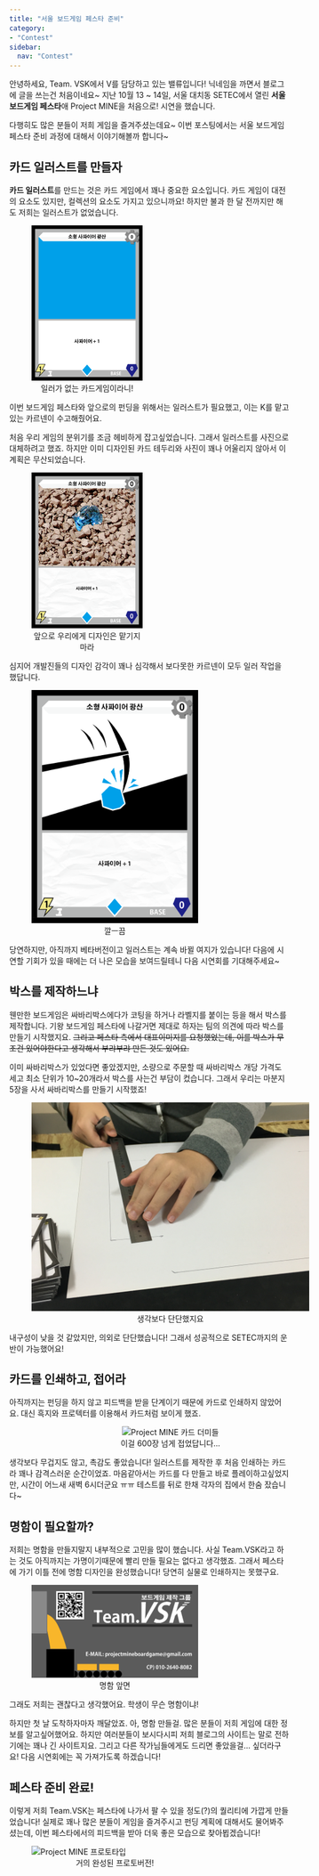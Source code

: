 ```yaml
---
title: "서울 보드게임 페스타 준비"
category:
- "Contest"
sidebar:
  nav: "Contest"
---
```


안녕하세요, Team. VSK에서 V를 담당하고 있는 밸류입니다! 닉네임을 까면서 블로그에 글을 쓰는건 처음이네요~ 지난 10월 13 ~ 14일, 서울 대치동 SETEC에서 열린 **서울 보드게임 페스타**애 Project MINE을 처음으로! 시연을 했습니다.

다행히도 많은 분들이 저희 게임을 즐겨주셨는데요~ 이번 포스팅에서는 서울 보드게임 페스타 준비 과정에 대해서 이야기해볼까 합니다~

## 카드 일러스트를 만들자

**카드 일러스트**를 만드는 것은 카드 게임에서 꽤나 중요한 요소입니다. 카드 게임이 대전의 요소도 있지만, 컬렉션의 요소도 가지고 있으니까요! 하지만 불과 한 달 전까지만 해도 저희는 일러스트가 없었습니다. 

<figure style="width:200px" align = "left"><img src="/assets/image/소형_사파이어_광산_구.png" alt="Project MINE 구 일러스트"> <figcaption><center>일러가 없는 카드게임이라니!</center></figcaption></figure> 이번 보드게임 페스타와 앞으로의 펀딩을 위해서는 일러스트가 필요했고, 이는 K를 맡고있는 카르넨이 수고해줬어요.

처음 우리 게임의 분위기를 조금 헤비하게 잡고싶었습니다. 그래서 일러스트를 사진으로 대체하려고 했죠. 하지만 이미 디자인된 카드 테두리와 사진이 꽤나 어울리지 않아서 이 계획은 무산되었습니다.  

<figure style="width:200px" align = "right"><img src="/assets/image/소형_사파이어_광산_베타.png" alt="Project MINE 베타 일러스트"> <figcaption><center>앞으로 우리에게 디자인은 맡기지 마라</center></figcaption></figure> 심지어 개발진들의 디자인 감각이 꽤나 심각해서 보다못한 카르넨이 모두 일러 작업을 했답니다.

 <figure style="width:300px" align="left"><img src="/assets/image/소형_사파이어_광산_신.png" alt="Project MINE 신 일러스트"> <figcaption><center>깔ㅡ끔</center></figcaption></figure> 

당연하지만, 아직까지 베타버전이고 일러스트는 계속 바뀔 여지가 있습니다! 다음에 시연할 기회가 있을 때에는 더 나은 모습을 보여드릴테니 다음 시연회를 기대해주세요~

## 박스를 제작하느냐

웬만한 보드게임은 싸바리박스에다가 코팅을 하거나 라벨지를 붙이는 등을 해서 박스를 제작합니다. 기왕 보드게임 페스타에 나갈거면 제대로 하자는 팀의 의견에 따라 박스를 만들기 시작했지요. ~~그리고 페스타 측에서 대표이미지를 요청했었는데, 이를 박스가 무조건 있어야한다고 생각해서 부랴부랴 만든 것도 있어요.~~

이미 싸바리박스가 있었다면 좋았겠지만, 소량으로 주문할 때 싸바리박스 개당 가격도 세고 최소 단위가 10~20개라서 박스를 사는건 부담이 컸습니다. 그래서 우리는 마분지 5장을 사서 싸바리박스를 만들기 시작했죠!

 <figure style="width:500px" align = "center"><img src="/assets/image/ProjectMINE_상자제작.jpg" alt="Project MINE 상자제작"> <figcaption><center>생각보다 단단했지요</center></figcaption></figure> 

내구성이 낮을 것 같았지만, 의외로 단단했습니다! 그래서 성공적으로 SETEC까지의 운반이 가능했어요!

## 카드를 인쇄하고, 접어라

아직까지는 펀딩을 하지 않고 피드백을 받을 단계이기 때문에 카드로 인쇄하지 않았어요. 대신 흑지와 프로텍터를 이용해서 카드처럼 보이게 했죠. 

 <figure style="width:500px" align = "center"><img src="/assets/image/ProjectMINE카드더미들.jpg" alt="Project MINE 카드 더미들"> <figcaption><center>이걸 600장 넘게 접었답니다...</center></figcaption></figure> 

생각보다 무겁지도 않고, 촉감도 좋았습니다! 일러스트를 제작한 후 처음 인쇄하는 카드라 꽤나 감격스러운 순간이었죠. 마음같아서는 카드를 다 만들고 바로 플레이하고싶었지만, 시간이 어느새 새벽 6시더군요 ㅠㅠ 테스트를 뒤로 한채 각자의 집에서 한숨 잤습니다~

## 명함이 필요할까?

저희는 명함을 만들지말지 내부적으로 고민을 많이 했습니다. 사실 Team.VSK라고 하는 것도 아직까지는 가명이기때문에 빨리 만들 필요는 없다고 생각했죠. 그래서 페스타에 가기 이틀 전에 명함 디자인을 완성했습니다! 당연히 실물로 인쇄하지는 못했구요.

 <figure style="width:300px"><img src="/assets/image/CallingCard.png" alt="Project MINE 명함"> <figcaption><center>명함 앞면</center></figcaption></figure>  그래도 저희는 괜찮다고 생각했어요. 학생이 무슨 명함이냐! 

하지만 첫 날 도착하자마자 깨달았죠. 아, 명함 만들걸. 많은 분들이 저희 게임에 대한 정보를 알고싶어했어요. 하지만 여러분들이 보시다시피 저희 블로그의 사이트는 말로 전하기에는 꽤나 긴 사이트지요. 그리고 다른 작가님들에게도 드리면 좋았을걸... 싶더라구요! 다음 시연회에는 꼭 가져가도록 하겠습니다!

## 페스타 준비 완료!

이렇게 저희 Team.VSK는 페스타에 나가서 팔 수 있을 정도(?)의 퀄리티에 가깝게 만들었습니다! 실제로 꽤나 많은 분들이 게임을 즐겨주시고 펀딩 계획에 대해서도 물어봐주셨는데, 이번 페스타에서의 피드백을 받아 더욱 좋은 모습으로 찾아뵙겠습니다!

 <figure style="width:300px"><img src="/assets/image/ProjectMINE_프로토타입.png" alt="Project MINE 프로토타입"> <figcaption><center>거의 완성된 프로토버전!</center></figcaption></figure> 





